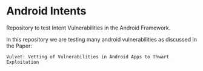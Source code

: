 # Android Intents
Repository to test Intent Vulnerabilities in the Android Framework.

In this repository we are testing many android vulnerabilities as discussed in the Paper:
```
Vulvet: Vetting of Vulnerabilities in Android Apps to Thwart Exploitation
```

